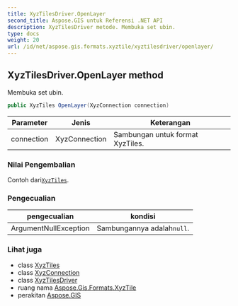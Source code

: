 ```yaml
---
title: XyzTilesDriver.OpenLayer
second_title: Aspose.GIS untuk Referensi .NET API
description: XyzTilesDriver metode. Membuka set ubin.
type: docs
weight: 20
url: /id/net/aspose.gis.formats.xyztile/xyztilesdriver/openlayer/
---
```

## XyzTilesDriver.OpenLayer method

Membuka set ubin.

```csharp
public XyzTiles OpenLayer(XyzConnection connection)
```

| Parameter | Jenis | Keterangan |
| --- | --- | --- |
| connection | XyzConnection | Sambungan untuk format XyzTiles. |

### Nilai Pengembalian

Contoh dari[`XyzTiles`](../../xyztiles/).

### Pengecualian

| pengecualian | kondisi |
| --- | --- |
| ArgumentNullException | Sambungannya adalah`null`. |

### Lihat juga

* class [XyzTiles](../../xyztiles/)
* class [XyzConnection](../../xyzconnection/)
* class [XyzTilesDriver](../)
* ruang nama [Aspose.Gis.Formats.XyzTile](../../xyztilesdriver/)
* perakitan [Aspose.GIS](../../../)


